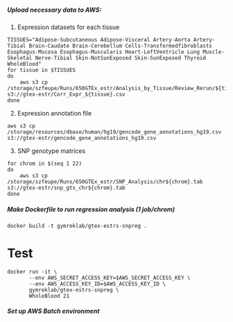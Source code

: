 ##### Upload necessary data to AWS: #####

1. Expression datasets for each tissue
```
TISSUES="Adipose-Subcutaneous Adipose-Visceral Artery-Aorta Artery-Tibial Brain-Caudate Brain-Cerebellum Cells-Transformedfibroblasts Esophagus-Mucosa Esophagus-Muscularis Heart-LeftVentricle Lung Muscle-Skeletal Nerve-Tibial Skin-NotSunExposed Skin-SunExposed Thyroid WholeBlood"
for tissue in $TISSUES
do
	aws s3 cp /storage/szfeupe/Runs/650GTEx_estr/Analysis_by_Tissue/Review_Rerun/${tissue}/Corr_Expr.csv s3://gtex-estr/Corr_Expr_${tissue}.csv
done
```

2. Expression annotation file
```
aws s3 cp /storage/resources/dbase/human/hg19/gencode_gene_annotations_hg19.csv s3://gtex-estr/gencode_gene_annotations_hg19.csv
```

3. SNP genotype matrices
```
for chrom in $(seq 1 22)
do
	aws s3 cp /storage/szfeupe/Runs/650GTEx_estr/SNP_Analysis/chr${chrom}.tab s3://gtex-estr/snp_gts_chr${chrom}.tab
done
```

##### Make Dockerfile to run regression analysis (1 job/chrom) #####

```
docker build -t gymreklab/gtex-estrs-snpreg .
```

# Test
```
docker run -it \
       --env AWS_SECRET_ACCESS_KEY=$AWS_SECRET_ACCESS_KEY \
       --env AWS_ACCESS_KEY_ID=$AWS_ACCESS_KEY_ID \
       gymreklab/gtex-estrs-snpreg \
       WholeBlood 21
```

##### Set up AWS Batch environment #####
